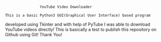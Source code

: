                     YouTube Video Downloader

    This is a basic Python3 GUI(Graphical User Interface) based program
developed using Tkinter and with help of PyTube I was able to download 
YouTube videos directly!
This is basically a test to publish this repository on Github using Git!
Thank You!
